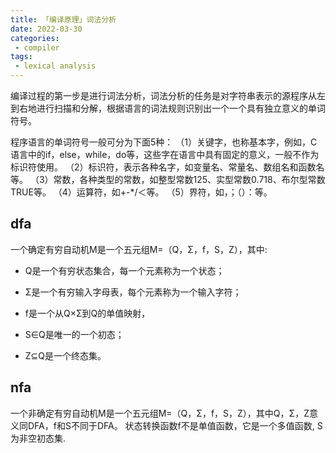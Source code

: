 ```yaml
---
title: 「编译原理」词法分析
date: 2022-03-30
categories: 
 - compiler
tags:
 - lexical analysis
---
```


编译过程的第一步是进行词法分析，词法分析的任务是对字符串表示的源程序从左到右地进行扫描和分解，根据语言的词法规则识别出一个一个具有独立意义的单词符号。

程序语言的单词符号一般可分为下面5种：
（1）关键字，也称基本字，例如，C语言中的if，else，while，do等，这些字在语言中具有固定的意义，一般不作为标识符使用。
（2）标识符，表示各种名字，如变量名、常量名、数组名和函数名等。
（3）常数，各种类型的常数，如整型常数125、实型常数0.718、布尔型常数TRUE等。
（4）运算符，如+-*/＜等。
（5）界符，如，；（）：等。

## dfa

一个确定有穷自动机M是一个五元组M=（Q，Σ，f，S，Z），其中:

- Q是一个有穷状态集合，每一个元素称为一个状态；

- Σ是一个有穷输入字母表，每个元素称为一个输入字符；

- f是一个从Q×Σ到Q的单值映射，
- S∈Q是唯一的一个初态；
- Z⊆Q是一个终态集。

## nfa

一个非确定有穷自动机M是一个五元组M=（Q，Σ，f，S，Z），其中Q，Σ，Z意义同DFA，f和S不同于DFA。
状态转换函数f不是单值函数，它是一个多值函数, S为非空初态集.
